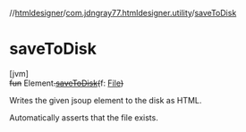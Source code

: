 //[htmldesigner](../../index.md)/[com.jdngray77.htmldesigner.utility](index.md)/[saveToDisk](save-to-disk.md)

# saveToDisk

[jvm]\
~~fun~~ Element~~.~~[~~saveToDisk~~](save-to-disk.md)~~(~~f: [File](https://docs.oracle.com/javase/8/docs/api/java/io/File.html)~~)~~

Writes the given jsoup element to the disk as HTML.

Automatically asserts that the file exists.
